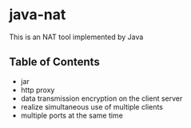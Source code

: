 # java-nat
This is an NAT tool implemented by Java

## Table of Contents
* jar
* http proxy
* data transmission encryption on the client server
* realize simultaneous use of multiple clients
* multiple ports at the same time

